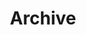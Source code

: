 ---
layout: page
title: Archive
permalink: /journal/
include: "snippets/news.html"
sharing: false
published: true
---